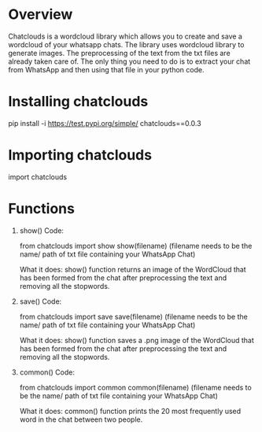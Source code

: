 # Overview

Chatclouds is a wordcloud library which allows you to create and save a wordcloud of your whatsapp chats. The library uses wordcloud library to generate images. The preprocessing of the text from the txt files are already taken care of. The only thing you need to do is to extract your chat from WhatsApp and then using that file in your python code.

# Installing chatclouds

pip install -i https://test.pypi.org/simple/ chatclouds==0.0.3

# Importing chatclouds

import chatclouds

# Functions

1. show()
    Code:
    
    from chatclouds import show
    show(filename) 
    (filename needs to be the name/ path of txt file containing your WhatsApp Chat)

    What it does:
    show() function returns an image of the WordCloud that has been formed from the chat after preprocessing the text and removing all the stopwords. 

2. save()
    Code:

    from chatclouds import save
    save(filename)
    (filename needs to be the name/ path of txt file containing your WhatsApp Chat)

    What it does:
    show() function saves a .png image of the WordCloud that has been formed from the chat after preprocessing the text and removing all the stopwords.

3. common()
    Code:

    from chatclouds import common
    common(filename)
    (filename needs to be the name/ path of txt file containing your WhatsApp Chat)

    What it does:
    common() function prints the 20 most frequently used word in the chat between two people. 
